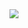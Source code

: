 <a href="https://portal.azure.com/#create/Microsoft.Template/uri/https%3A%2F%2Fgithub.com%2Fms1805%2Ftest%2Fblob%2Fmaster%2Fazuredeploy.json" target="_blank">
    <img src="http://azuredeploy.net/deploybutton.png"/>
</a>
